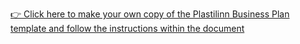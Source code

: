<p><a href="https://docs.google.com/document/d/141unU6VgTVFfNLqyeDZbfGJWrEpIaI5-iwUR0L0QtNw/copy" target="_blank">👉 Click here to make your own copy of the Plastilinn Business Plan template and follow the instructions within the document</a></p>